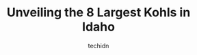 ---
layout: ampstory
image: https://i0.wp.com/www.depkes.org/wp-content/uploads/2023/06/kohls-0-in-idaho-1685968766.jpeg?resize=640,853
author: techidn
featured: false
description: Discover the impressive array of Kohls options in Idaho, where you can find 8 of the largest Kohls establishments in the area. From renowned classics to hidden gems, Idaho offers a diverse r
title: Unveiling the 8 Largest Kohls in Idaho
cover:
   title: Unveiling the 8 Largest Kohls in Idaho
   subtitle: Rickpate
   background: https://www.depkes.org/wp-content/uploads/2023/06/kohls-0-in-idaho-1685968766.jpeg

pages: 
 - layout: thirds
   top: <h1>#1 Kohls</h1>
   bottom: "<p>AMAZING clothes. Great prices in the clearance section. Im so used to shopping at Walmart and thrift stores that I wasnt prepared for the incredible style and just amaz</p>"
   background: https://www.depkes.org/wp-content/uploads/2023/06/kohls-1-in-idaho-1685968766.jpeg
   backgroundblur: true
 - layout: thirds
   top: <h1>#2 Kohls</h1>
   bottom: "<p>16301 E Broadway Ave, Spokane Valley, WA 99037, United States</p>"
   background: https://www.depkes.org/wp-content/uploads/2023/06/kohls-2-in-idaho-1685968766.jpeg
   cta:
      link: https://www.depkes.org/blog/unveiling-the-8-largest-kohls-in-idaho/
      text: Unveiling the 8 Largest Kohls in Idaho
 - layout: thirds
   top: <h1>#3 Kohls</h1>
   bottom: "<p>16566 N Marketplace Blvd, Nampa, ID 83687, United States</p>"
   background: https://www.depkes.org/wp-content/uploads/2023/06/kohls-3-in-idaho-1685968766.jpeg
   cta:
      link: https://www.depkes.org/blog/unveiling-the-8-largest-kohls-in-idaho/
      text: Unveiling the 8 Largest Kohls in Idaho
 - layout: thirds
   top: <h1>#4 Kohls</h1>
   bottom: "<p>400 N Milwaukee St, Boise, ID 83704, United States</p>"
   background: https://plus.unsplash.com/premium_photo-1664640458616-3c74f8cb4589?ixlib=rb-4.0.3&ixid=MnwxMjA3fDB8MHxwaG90by1wYWdlfHx8fGVufDB8fHx8&auto=format&fit=crop&w=640&h=853&q=80
   cta:
      link: https://www.depkes.org/blog/unveiling-the-8-largest-kohls-in-idaho/
      text: Unveiling the 8 Largest Kohls in Idaho
 - layout: thirds
   top: <h1>#5 Kohls</h1>
   bottom: "<p>1660 N Main St, North Logan, UT 84341, United States</p>"
   background: https://images.unsplash.com/photo-1599422314077-f4dfdaa4cd09?ixlib=rb-4.0.3&ixid=MnwxMjA3fDB8MHxwaG90by1wYWdlfHx8fGVufDB8fHx8&auto=format&fit=crop&w=640&h=853&q=80
   cta:
      link: https://www.depkes.org/blog/unveiling-the-8-largest-kohls-in-idaho/
      text: Unveiling the 8 Largest Kohls in Idaho
 - layout: thirds
   top: <h1>#6 Kohls</h1>
   bottom: "<p>3175 S 25th E, Ammon, ID 83406, United States</p>"
   background: https://images.unsplash.com/photo-1527067829737-402993088e6b?ixlib=rb-4.0.3&ixid=MnwxMjA3fDB8MHxwaG90by1wYWdlfHx8fGVufDB8fHx8&auto=format&fit=crop&w=640&h=853&q=80
   cta:
      link: https://www.depkes.org/blog/unveiling-the-8-largest-kohls-in-idaho/
      text: Unveiling the 8 Largest Kohls in Idaho
 - layout: thirds
   top: <h1>#7 Kohls</h1>
   bottom: "<p>1543 Pole Line Rd E, Twin Falls, ID 83301, United States</p>"
   background: https://images.unsplash.com/photo-1557672172-298e090bd0f1?ixlib=rb-4.0.3&ixid=MnwxMjA3fDB8MHxwaG90by1wYWdlfHx8fGVufDB8fHx8&auto=format&fit=crop&w=640&h=853&q=80
   cta:
      link: https://www.depkes.org/blog/unveiling-the-8-largest-kohls-in-idaho/
      text: Unveiling the 8 Largest Kohls in Idaho
 - layout: thirds
   middle: Continue reading...
   background: https://images.unsplash.com/photo-1615749413727-825b59a857b5?ixlib=rb-4.0.3&ixid=MnwxMjA3fDB8MHxwaG90by1wYWdlfHx8fGVufDB8fHx8&auto=format&fit=crop&w=640&h=853&q=80
   cta:
      link: https://www.depkes.org/blog/unveiling-the-8-largest-kohls-in-idaho/
      text: Unveiling the 8 Largest Kohls in Idaho
      
---